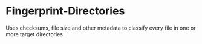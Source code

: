 # Fingerprint-Directories
Uses checksums, file size and other metadata to classify every file in one or more target directories. 
